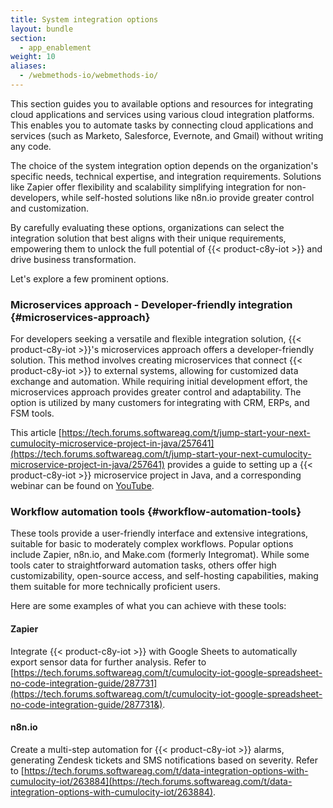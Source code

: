 ```yaml
---
title: System integration options
layout: bundle
section:
  - app_enablement
weight: 10
aliases:
  - /webmethods-io/webmethods-io/
---
```


This section guides you to available options and resources for integrating cloud applications and services using various cloud integration platforms. This enables you to automate tasks by connecting cloud applications and services (such as Marketo, Salesforce, Evernote, and Gmail) without writing any code.

The choice of the system integration option depends on the organization's specific needs, technical expertise, and integration requirements. Solutions like Zapier offer flexibility and scalability simplifying integration for non-developers, while self-hosted solutions like n8n.io provide greater control and customization.  

By carefully evaluating these options, organizations can select the integration solution that best aligns with their unique requirements, empowering them to unlock the full potential of {{< product-c8y-iot >}} and drive business transformation.

Let's explore a few prominent options.

### Microservices approach - Developer-friendly integration {#microservices-approach}

For developers seeking a versatile and flexible integration solution, {{< product-c8y-iot >}}'s microservices approach offers a developer-friendly solution. This method involves creating microservices that connect {{< product-c8y-iot >}} to external systems, allowing for customized data exchange and automation. While requiring initial development effort, the microservices approach provides greater control and adaptability. The option is utilized by many customers for integrating with CRM, ERPs, and FSM tools.

This article [https://tech.forums.softwareag.com/t/jump-start-your-next-cumulocity-microservice-project-in-java/257641](https://tech.forums.softwareag.com/t/jump-start-your-next-cumulocity-microservice-project-in-java/257641) provides a guide to setting up a {{< product-c8y-iot >}} microservice project in Java, and a corresponding webinar can be found on [YouTube](https://www.youtube.com/watch?v=2j21ULZbtlg).

### Workflow automation tools {#workflow-automation-tools}

These tools provide a user-friendly interface and extensive integrations, suitable for basic to moderately complex workflows. Popular options include Zapier, n8n.io, and Make.com (formerly Integromat). While some tools cater to straightforward automation tasks, others offer high customizability, open-source access, and self-hosting capabilities, making them suitable for more technically proficient users.  

Here are some examples of what you can achieve with these tools:

#### Zapier

Integrate {{< product-c8y-iot >}} with Google Sheets to automatically export sensor data for further analysis. Refer to [https://tech.forums.softwareag.com/t/cumulocity-iot-google-spreadsheet-no-code-integration-guide/287731](https://tech.forums.softwareag.com/t/cumulocity-iot-google-spreadsheet-no-code-integration-guide/287731&).

#### n8n.io

Create a multi-step automation for {{< product-c8y-iot >}} alarms, generating Zendesk tickets and SMS notifications based on severity. Refer to [https://tech.forums.softwareag.com/t/data-integration-options-with-cumulocity-iot/263884](https://tech.forums.softwareag.com/t/data-integration-options-with-cumulocity-iot/263884).
